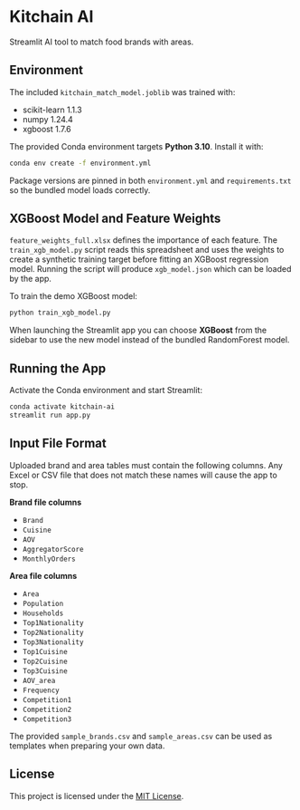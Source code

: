 # Kitchain AI

Streamlit AI tool to match food brands with areas.

## Environment

The included `kitchain_match_model.joblib` was trained with:

- scikit-learn 1.1.3
- numpy 1.24.4
- xgboost 1.7.6

The provided Conda environment targets **Python 3.10**. Install it with:

```bash
conda env create -f environment.yml
```

Package versions are pinned in both `environment.yml` and `requirements.txt`
so the bundled model loads correctly.

## XGBoost Model and Feature Weights

`feature_weights_full.xlsx` defines the importance of each feature. The
`train_xgb_model.py` script reads this spreadsheet and uses the weights to
create a synthetic training target before fitting an XGBoost
regression model. Running the script will produce `xgb_model.json` which can be
loaded by the app.

To train the demo XGBoost model:

```bash
python train_xgb_model.py
```

When launching the Streamlit app you can choose **XGBoost** from the sidebar to
use the new model instead of the bundled RandomForest model.

## Running the App

Activate the Conda environment and start Streamlit:

```bash
conda activate kitchain-ai
streamlit run app.py
```

## Input File Format

Uploaded brand and area tables must contain the following columns. Any
Excel or CSV file that does not match these names will cause the app to stop.

**Brand file columns**

- `Brand`
- `Cuisine`
- `AOV`
- `AggregatorScore`
- `MonthlyOrders`

**Area file columns**

- `Area`
- `Population`
- `Households`
- `Top1Nationality`
- `Top2Nationality`
- `Top3Nationality`
- `Top1Cuisine`
- `Top2Cuisine`
- `Top3Cuisine`
- `AOV_area`
- `Frequency`
- `Competition1`
- `Competition2`
- `Competition3`

The provided `sample_brands.csv` and `sample_areas.csv` can be used as
templates when preparing your own data.

## License

This project is licensed under the [MIT License](LICENSE).
